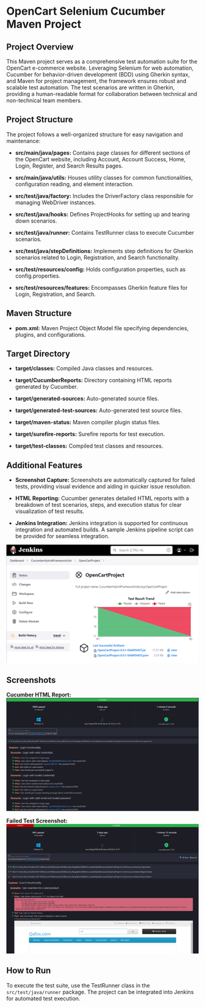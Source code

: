 # OpenCart Selenium Cucumber Maven Project

## Project Overview

This Maven project serves as a comprehensive test automation suite for the OpenCart e-commerce website. Leveraging Selenium for web automation, Cucumber for behavior-driven development (BDD) using Gherkin syntax, and Maven for project management, the framework ensures robust and scalable test automation. The test scenarios are written in Gherkin, providing a human-readable format for collaboration between technical and non-technical team members.

## Project Structure

The project follows a well-organized structure for easy navigation and maintenance:

- **src/main/java/pages:** Contains page classes for different sections of the OpenCart website, including Account, Account Success, Home, Login, Register, and Search Results pages.

- **src/main/java/utils:** Houses utility classes for common functionalities, configuration reading, and element interaction.

- **src/test/java/factory:** Includes the DriverFactory class responsible for managing WebDriver instances.

- **src/test/java/hooks:** Defines ProjectHooks for setting up and tearing down scenarios.

- **src/test/java/runner:** Contains TestRunner class to execute Cucumber scenarios.

- **src/test/java/stepDefinitions:** Implements step definitions for Gherkin scenarios related to Login, Registration, and Search functionality.

- **src/test/resources/config:** Holds configuration properties, such as config.properties.

- **src/test/resources/features:** Encompasses Gherkin feature files for Login, Registration, and Search.

## Maven Structure

- **pom.xml:** Maven Project Object Model file specifying dependencies, plugins, and configurations.

## Target Directory

- **target/classes:** Compiled Java classes and resources.

- **target/CucumberReports:** Directory containing HTML reports generated by Cucumber.

- **target/generated-sources:** Auto-generated source files.

- **target/generated-test-sources:** Auto-generated test source files.

- **target/maven-status:** Maven compiler plugin status files.

- **target/surefire-reports:** Surefire reports for test execution.

- **target/test-classes:** Compiled test classes and resources.

## Additional Features

- **Screenshot Capture:** Screenshots are automatically captured for failed tests, providing visual evidence and aiding in quicker issue resolution.

- **HTML Reporting:** Cucumber generates detailed HTML reports with a breakdown of test scenarios, steps, and execution status for clear visualization of test results.

- **Jenkins Integration:** Jenkins integration is supported for continuous integration and automated builds. A sample Jenkins pipeline script can be provided for seamless integration.
  
![](https://github.com/MohammadShuvoAli/CucumberHybridFramework/blob/main/Screenshot/Jenkins%20Integration.png)

## Screenshots

**Cucumber HTML Report:**
![Cucumber HTML Report](https://github.com/MohammadShuvoAli/CucumberHybridFramework/blob/main/Screenshot/CucumberReport.png)

**Failed Test Screenshot:**
![Failed Test Screenshot](https://github.com/MohammadShuvoAli/CucumberHybridFramework/blob/main/Screenshot/FailedTest.png)

## How to Run

To execute the test suite, use the TestRunner class in the `src/test/java/runner` package. The project can be integrated into Jenkins for automated test execution.
